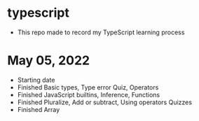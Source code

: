 # typescript
- This repo made to record my TypeScript learning process

# May 05, 2022
- Starting date
- Finished Basic types, Type error Quiz, Operators
- Finished JavaScript builtins, Inference, Functions
- Finished Pluralize, Add or subtract, Using operators Quizzes
- Finished Array
